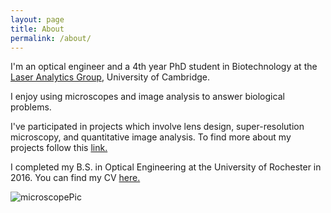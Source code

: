```yaml
---
layout: page
title: About
permalink: /about/
---
```


I'm an optical engineer and a 4th year PhD student in Biotechnology at the [Laser Analytics Group](https://laser.ceb.cam.ac.uk/), University of Cambridge.

I enjoy using microscopes and image analysis to answer biological problems.

I've participated in projects which involve lens design, super-resolution microscopy, and quantitative image analysis. To find more about my projects follow this [link.]({{site.baseurl}}/)

I completed my B.S. in Optical Engineering at the University of Rochester in 2016. You can find my CV [here.]({{site.baseurl}}/files/Vallejo-Ramirez-Pedro-resume-Jan2020.pdf)


![microscopePic]({{site.baseurl}}/files/microscopePVR.jpg)
<!--- ![Headshot]({{site.baseurl}}/files/PPVRHeadshot2.jpg)-->
